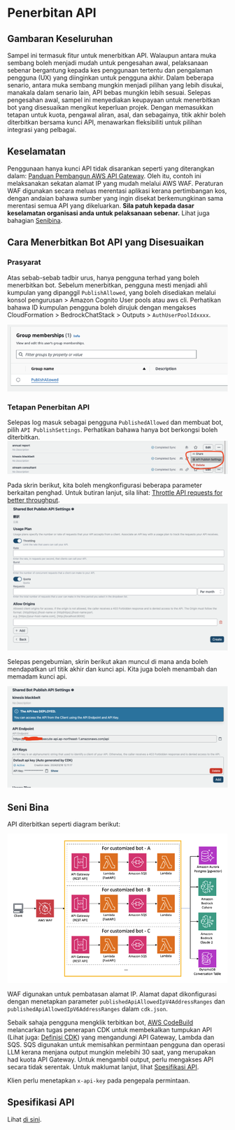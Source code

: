 # Penerbitan API

## Gambaran Keseluruhan

Sampel ini termasuk fitur untuk menerbitkan API. Walaupun antara muka sembang boleh menjadi mudah untuk pengesahan awal, pelaksanaan sebenar bergantung kepada kes penggunaan tertentu dan pengalaman pengguna (UX) yang diinginkan untuk pengguna akhir. Dalam beberapa senario, antara muka sembang mungkin menjadi pilihan yang lebih disukai, manakala dalam senario lain, API bebas mungkin lebih sesuai. Selepas pengesahan awal, sampel ini menyediakan keupayaan untuk menerbitkan bot yang disesuaikan mengikut keperluan projek. Dengan memasukkan tetapan untuk kuota, pengawal aliran, asal, dan sebagainya, titik akhir boleh diterbitkan bersama kunci API, menawarkan fleksibiliti untuk pilihan integrasi yang pelbagai.

## Keselamatan

Penggunaan hanya kunci API tidak disarankan seperti yang diterangkan dalam: [Panduan Pembangun AWS API Gateway](https://docs.aws.amazon.com/apigateway/latest/developerguide/api-gateway-api-usage-plans.html). Oleh itu, contoh ini melaksanakan sekatan alamat IP yang mudah melalui AWS WAF. Peraturan WAF digunakan secara meluas merentasi aplikasi kerana pertimbangan kos, dengan andaian bahawa sumber yang ingin disekat berkemungkinan sama merentasi semua API yang dikeluarkan. **Sila patuh kepada dasar keselamatan organisasi anda untuk pelaksanaan sebenar.** Lihat juga bahagian [Senibina](#architecture).

## Cara Menerbitkan Bot API yang Disesuaikan

### Prasyarat

Atas sebab-sebab tadbir urus, hanya pengguna terhad yang boleh menerbitkan bot. Sebelum menerbitkan, pengguna mesti menjadi ahli kumpulan yang dipanggil `PublishAllowed`, yang boleh disediakan melalui konsol pengurusan > Amazon Cognito User pools atau aws cli. Perhatikan bahawa ID kumpulan pengguna boleh dirujuk dengan mengakses CloudFormation > BedrockChatStack > Outputs > `AuthUserPoolIdxxxx`.

![](./imgs/group_membership_publish_allowed.png)

### Tetapan Penerbitan API

Selepas log masuk sebagai pengguna `PublishedAllowed` dan membuat bot, pilih `API PublishSettings`. Perhatikan bahawa hanya bot berkongsi boleh diterbitkan.
![](./imgs/bot_api_publish_screenshot.png)

Pada skrin berikut, kita boleh mengkonfigurasi beberapa parameter berkaitan penghad. Untuk butiran lanjut, sila lihat: [Throttle API requests for better throughput](https://docs.aws.amazon.com/apigateway/latest/developerguide/api-gateway-request-throttling.html).
![](./imgs/bot_api_publish_screenshot2.png)

Selepas pengebumian, skrin berikut akan muncul di mana anda boleh mendapatkan url titik akhir dan kunci api. Kita juga boleh menambah dan memadam kunci api.

![](./imgs/bot_api_publish_screenshot3.png)

## Seni Bina

API diterbitkan seperti diagram berikut:

![](./imgs/published_arch.png)

WAF digunakan untuk pembatasan alamat IP. Alamat dapat dikonfigurasi dengan menetapkan parameter `publishedApiAllowedIpV4AddressRanges` dan `publishedApiAllowedIpV6AddressRanges` dalam `cdk.json`.

Sebaik sahaja pengguna mengklik terbitkan bot, [AWS CodeBuild](https://aws.amazon.com/codebuild/) melancarkan tugas penerapan CDK untuk membekalkan tumpukan API (Lihat juga: [Definisi CDK](../cdk/lib/api-publishment-stack.ts)) yang mengandungi API Gateway, Lambda dan SQS. SQS digunakan untuk memisahkan permintaan pengguna dan operasi LLM kerana menjana output mungkin melebihi 30 saat, yang merupakan had kuota API Gateway. Untuk mengambil output, perlu mengakses API secara tidak serentak. Untuk maklumat lanjut, lihat [Spesifikasi API](#api-specification).

Klien perlu menetapkan `x-api-key` pada pengepala permintaan.

## Spesifikasi API

Lihat [di sini](https://aws-samples.github.io/bedrock-claude-chat).